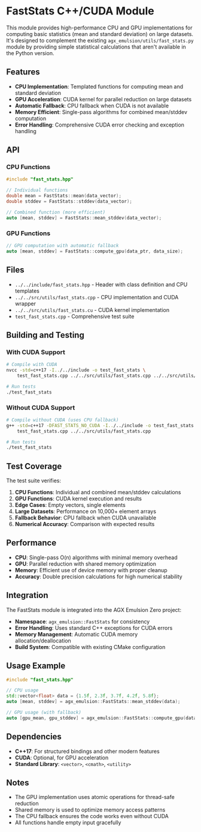 # FastStats C++/CUDA Module

This module provides high-performance CPU and GPU implementations for computing basic statistics (mean and standard deviation) on large datasets. It's designed to complement the existing `agx_emulsion/utils/fast_stats.py` module by providing simple statistical calculations that aren't available in the Python version.

## Features

- **CPU Implementation**: Templated functions for computing mean and standard deviation
- **GPU Acceleration**: CUDA kernel for parallel reduction on large datasets
- **Automatic Fallback**: CPU fallback when CUDA is not available
- **Memory Efficient**: Single-pass algorithms for combined mean/stddev computation
- **Error Handling**: Comprehensive CUDA error checking and exception handling

## API

### CPU Functions

```cpp
#include "fast_stats.hpp"

// Individual functions
double mean = FastStats::mean(data_vector);
double stddev = FastStats::stddev(data_vector);

// Combined function (more efficient)
auto [mean, stddev] = FastStats::mean_stddev(data_vector);
```

### GPU Functions

```cpp
// GPU computation with automatic fallback
auto [mean, stddev] = FastStats::compute_gpu(data_ptr, data_size);
```

## Files

- `../../include/fast_stats.hpp` - Header with class definition and CPU templates
- `../../src/utils/fast_stats.cpp` - CPU implementation and CUDA wrapper
- `../../src/utils/fast_stats.cu` - CUDA kernel implementation
- `test_fast_stats.cpp` - Comprehensive test suite

## Building and Testing

### With CUDA Support

```bash
# Compile with CUDA
nvcc -std=c++17 -I../../include -o test_fast_stats \
    test_fast_stats.cpp ../../src/utils/fast_stats.cpp ../../src/utils/fast_stats.cu -lcudart

# Run tests
./test_fast_stats
```

### Without CUDA Support

```bash
# Compile without CUDA (uses CPU fallback)
g++ -std=c++17 -DFAST_STATS_NO_CUDA -I../../include -o test_fast_stats \
    test_fast_stats.cpp ../../src/utils/fast_stats.cpp

# Run tests
./test_fast_stats
```

## Test Coverage

The test suite verifies:

1. **CPU Functions**: Individual and combined mean/stddev calculations
2. **GPU Functions**: CUDA kernel execution and results
3. **Edge Cases**: Empty vectors, single elements
4. **Large Datasets**: Performance on 10,000+ element arrays
5. **Fallback Behavior**: CPU fallback when CUDA unavailable
6. **Numerical Accuracy**: Comparison with expected results

## Performance

- **CPU**: Single-pass O(n) algorithms with minimal memory overhead
- **GPU**: Parallel reduction with shared memory optimization
- **Memory**: Efficient use of device memory with proper cleanup
- **Accuracy**: Double precision calculations for high numerical stability

## Integration

The FastStats module is integrated into the AGX Emulsion Zero project:

- **Namespace**: `agx_emulsion::FastStats` for consistency
- **Error Handling**: Uses standard C++ exceptions for CUDA errors
- **Memory Management**: Automatic CUDA memory allocation/deallocation
- **Build System**: Compatible with existing CMake configuration

## Usage Example

```cpp
#include "fast_stats.hpp"

// CPU usage
std::vector<float> data = {1.5f, 2.3f, 3.7f, 4.2f, 5.8f};
auto [mean, stddev] = agx_emulsion::FastStats::mean_stddev(data);

// GPU usage (with fallback)
auto [gpu_mean, gpu_stddev] = agx_emulsion::FastStats::compute_gpu(data.data(), data.size());
```

## Dependencies

- **C++17**: For structured bindings and other modern features
- **CUDA**: Optional, for GPU acceleration
- **Standard Library**: `<vector>`, `<cmath>`, `<utility>`

## Notes

- The GPU implementation uses atomic operations for thread-safe reduction
- Shared memory is used to optimize memory access patterns
- The CPU fallback ensures the code works even without CUDA
- All functions handle empty input gracefully 